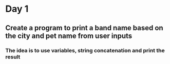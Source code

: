 # Day 1

## Create a program to print a band name based on the city and pet name from user inputs

### The idea is to use variables, string concatenation and print the result

